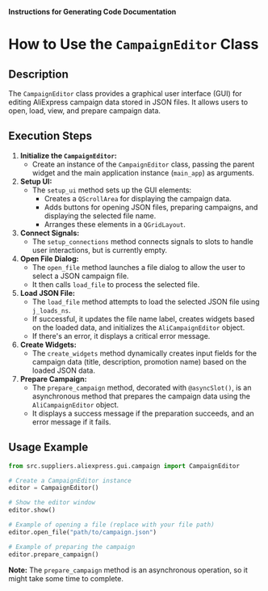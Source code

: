 **Instructions for Generating Code Documentation**

How to Use the `CampaignEditor` Class
=========================================================================================

Description
-------------------------
The `CampaignEditor` class provides a graphical user interface (GUI) for editing AliExpress campaign data stored in JSON files. It allows users to open, load, view, and prepare campaign data. 

Execution Steps
-------------------------
1. **Initialize the `CampaignEditor`:**
    - Create an instance of the `CampaignEditor` class, passing the parent widget and the main application instance (`main_app`) as arguments.
2. **Setup UI:**
    - The `setup_ui` method sets up the GUI elements:
        - Creates a `QScrollArea` for displaying the campaign data.
        - Adds buttons for opening JSON files, preparing campaigns, and displaying the selected file name.
        - Arranges these elements in a `QGridLayout`.
3. **Connect Signals:**
    - The `setup_connections` method connects signals to slots to handle user interactions, but is currently empty.
4. **Open File Dialog:**
    - The `open_file` method launches a file dialog to allow the user to select a JSON campaign file.
    - It then calls `load_file` to process the selected file.
5. **Load JSON File:**
    - The `load_file` method attempts to load the selected JSON file using `j_loads_ns`.
    - If successful, it updates the file name label, creates widgets based on the loaded data, and initializes the `AliCampaignEditor` object.
    - If there's an error, it displays a critical error message.
6. **Create Widgets:**
    - The `create_widgets` method dynamically creates input fields for the campaign data (title, description, promotion name) based on the loaded JSON data.
7. **Prepare Campaign:**
    - The `prepare_campaign` method, decorated with `@asyncSlot()`, is an asynchronous method that prepares the campaign data using the `AliCampaignEditor` object.
    - It displays a success message if the preparation succeeds, and an error message if it fails.

Usage Example
-------------------------

```python
from src.suppliers.aliexpress.gui.campaign import CampaignEditor

# Create a CampaignEditor instance
editor = CampaignEditor()

# Show the editor window
editor.show()

# Example of opening a file (replace with your file path)
editor.open_file("path/to/campaign.json")

# Example of preparing the campaign
editor.prepare_campaign()
```

**Note:** The `prepare_campaign` method is an asynchronous operation, so it might take some time to complete.